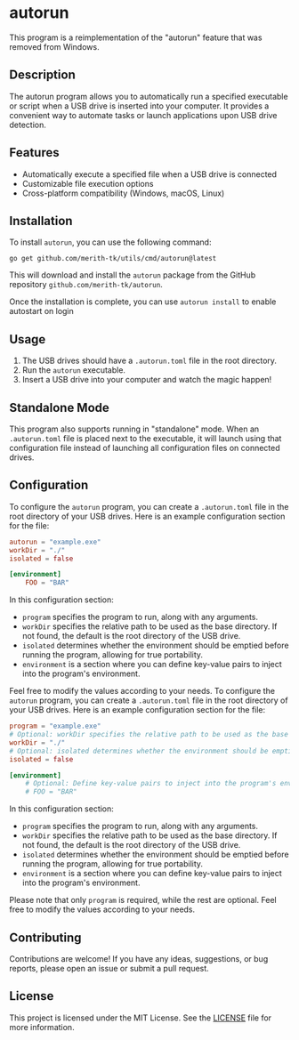 # autorun

This program is a reimplementation of the "autorun" feature that was removed from Windows.

## Description
The autorun program allows you to automatically run a specified executable or script when a USB drive is inserted into your computer. It provides a convenient way to automate tasks or launch applications upon USB drive detection.

## Features
- Automatically execute a specified file when a USB drive is connected
- Customizable file execution options
- Cross-platform compatibility (Windows, macOS, Linux)

## Installation
To install `autorun`, you can use the following command:

```shell
go get github.com/merith-tk/utils/cmd/autorun@latest
```

This will download and install the `autorun` package from the GitHub repository `github.com/merith-tk/autorun`.

Once the installation is complete, you can use `autorun install` to enable autostart on login

## Usage
1. The USB drives should have a `.autorun.toml` file in the root directory.
2. Run the `autorun` executable.
3. Insert a USB drive into your computer and watch the magic happen!

## Standalone Mode

This program also supports running in "standalone" mode. When an `.autorun.toml` file is placed next to the executable, it will launch using that configuration file instead of launching all configuration files on connected drives.


## Configuration

To configure the `autorun` program, you can create a `.autorun.toml` file in the root directory of your USB drives. Here is an example configuration section for the file:

```toml
autorun = "example.exe"
workDir = "./"
isolated = false

[environment]
    FOO = "BAR"
```

In this configuration section:
- `program` specifies the program to run, along with any arguments.
- `workDir` specifies the relative path to be used as the base directory. If not found, the default is the root directory of the USB drive.
- `isolated` determines whether the environment should be emptied before running the program, allowing for true portability.
- `environment` is a section where you can define key-value pairs to inject into the program's environment.

Feel free to modify the values according to your needs.
To configure the `autorun` program, you can create a `.autorun.toml` file in the root directory of your USB drives. Here is an example configuration section for the file:

```toml
program = "example.exe"
# Optional: workDir specifies the relative path to be used as the base directory. If not found, the default is the root directory of the USB drive.
workDir = "./"
# Optional: isolated determines whether the environment should be emptied before running the program, allowing for true portability.
isolated = false

[environment]
    # Optional: Define key-value pairs to inject into the program's environment.
    # FOO = "BAR"
```

In this configuration section:
- `program` specifies the program to run, along with any arguments.
- `workDir` specifies the relative path to be used as the base directory. If not found, the default is the root directory of the USB drive.
- `isolated` determines whether the environment should be emptied before running the program, allowing for true portability.
- `environment` is a section where you can define key-value pairs to inject into the program's environment.

Please note that only `program` is required, while the rest are optional. Feel free to modify the values according to your needs.


## Contributing
Contributions are welcome! If you have any ideas, suggestions, or bug reports, please open an issue or submit a pull request.

## License
This project is licensed under the MIT License. See the [LICENSE](LICENSE) file for more information.
